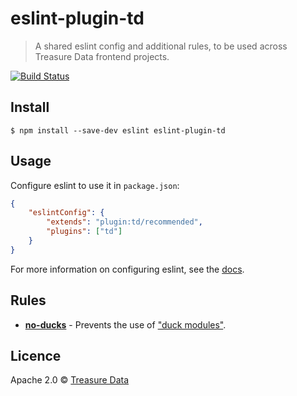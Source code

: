 # eslint-plugin-td

> A shared eslint config and additional rules, to be used across Treasure Data frontend projects.

[![Build Status](https://travis-ci.org/treasure-data/eslint-plugin-td.svg?branch=master)](https://travis-ci.org/treasure-data/eslint-plugin-td)

## Install

```
$ npm install --save-dev eslint eslint-plugin-td
```

## Usage

Configure eslint to use it in `package.json`:

```json
{
    "eslintConfig": {
        "extends": "plugin:td/recommended",
        "plugins": ["td"]
    }
}
```

For more information on configuring eslint, see the [docs](https://eslint.org/docs/user-guide/configuring).

## Rules

* [**no-ducks**](/docs/rules/no-ducks.md) - Prevents the use of ["duck modules"](https://github.com/erikras/ducks-modular-redux).

## Licence

Apache 2.0 &copy; [Treasure Data](https://treasuredata.com)
